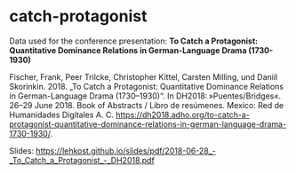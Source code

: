 # catch-protagonist

Data used for the conference presentation:
**To Catch a Protagonist: Quantitative Dominance Relations in German-Language Drama (1730-1930)**

Fischer, Frank, Peer Trilcke, Christopher Kittel, Carsten Milling, und Daniil Skorinkin. 2018. „To Catch a Protagonist: Quantitative Dominance Relations in German-Language Drama (1730–1930)“. In DH2018: »Puentes/Bridges«. 26–29 June 2018. Book of Abstracts / Libro de resúmenes. Mexico: Red de Humanidades Digitales A. C. https://dh2018.adho.org/to-catch-a-protagonist-quantitative-dominance-relations-in-german-language-drama-1730-1930/.

Slides: https://lehkost.github.io/slides/pdf/2018-06-28_-_To_Catch_a_Protagonist_-_DH2018.pdf
